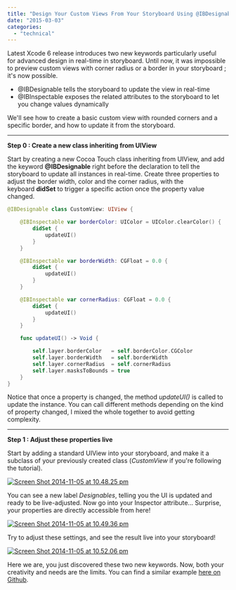 ```yaml
---
title: "Design Your Custom Views From Your Storyboard Using @IBDesignable and @IBInspectable"
date: "2015-03-03"
categories: 
  - "technical"
---
```


Latest Xcode 6 release introduces two new keywords particularly useful for advanced design in real-time in storyboard. Until now, it was impossible to preview custom views with corner radius or a border in your storyboard ; it's now possible.

- @IBDesignable tells the storyboard to update the view in real-time
- @IBInspectable exposes the related attributes to the storyboard to let you change values dynamically

We'll see how to create a basic custom view with rounded corners and a specific border, and how to update it from the storyboard.

* * *

**Step 0 : Create a new class inheriting from UIView**

Start by creating a new Cocoa Touch class inheriting from UIView, and add the keyword **@IBDesignable** right before the declaration to tell the storyboard to update all instances in real-time. Create three properties to adjust the border width, color and the corner radius, with the keyboard **didSet** to trigger a specific action once the property value changed.

```swift
@IBDesignable class CustomView: UIView {

    @IBInspectable var borderColor: UIColor = UIColor.clearColor() {
        didSet {
            updateUI()
        }
    }

    @IBInspectable var borderWidth: CGFloat = 0.0 {
        didSet {
            updateUI()
        }
    }

    @IBInspectable var cornerRadius: CGFloat = 0.0 {
        didSet {
            updateUI()
        }
    }

    func updateUI() -> Void {

        self.layer.borderColor   = self.borderColor.CGColor
        self.layer.borderWidth   = self.borderWidth
        self.layer.cornerRadius  = self.cornerRadius
        self.layer.masksToBounds = true
    }
}
```

Notice that once a property is changed, the method _updateUI()_ is called to update the instance. You can call different methods depending on the kind of property changed, I mixed the whole together to avoid getting complexity.

* * *

**Step 1 : Adjust these properties live**

Start by adding a standard UIView into your storyboard, and make it a subclass of your previously created class (_CustomView_ if you're following the tutorial).

[![Screen Shot 2014-11-05 at 10.48.25 pm](/assets/images/Screen-Shot-2014-11-05-at-10.48.25-pm-300x114.png)](http://nscurious.com/wp-content/uploads/2014/11/Screen-Shot-2014-11-05-at-10.48.25-pm.png)

You can see a new label _Designables_, telling you the UI is updated and ready to be live-adjusted. Now go into your Inspector attribute... Surprise, your properties are directly accessible from here!

[![Screen Shot 2014-11-05 at 10.49.36 pm](/assets/images/Screen-Shot-2014-11-05-at-10.49.36-pm-300x148.png)](http://nscurious.com/wp-content/uploads/2014/11/Screen-Shot-2014-11-05-at-10.49.36-pm.png)

Try to adjust these settings, and see the result live into your storyboard!

[![Screen Shot 2014-11-05 at 10.52.06 pm](/assets/images/Screen-Shot-2014-11-05-at-10.52.06-pm-284x300.png)](http://nscurious.com/wp-content/uploads/2014/11/Screen-Shot-2014-11-05-at-10.52.06-pm.png)

Here we are, you just discovered these two new keywords. Now, both your creativity and needs are the limits. You can find a similar example [here on Github](https://github.com/fiftydegrees/HLDesignableBootstrap).
